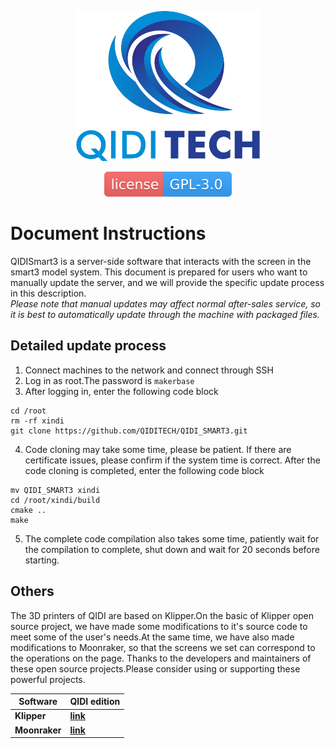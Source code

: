 <p align="center"><img src="https://github.com/Rainboooom/test/blob/main/QIDI.png" height="240" alt="QIDI's logo" /></p>
<p align="center"><a href="/LICENSE"><img alt="GPL-V3.0 License" src="https://github.com/Rainboooom/test/blob/main/qidi.svg"></a></p>

# Document Instructions
QIDISmart3 is a server-side software that interacts with the screen in the smart3 model system. This document is prepared for users who want to manually update the server, and we will provide the specific update process in this description.  
*Please note that manual updates may affect normal after-sales service, so it is best to automatically update through the machine with packaged files.*

## Detailed update process
1. Connect machines to the network and connect through SSH
2. Log in as root.The password is `makerbase`
3. After logging in, enter the following code block
```shell
cd /root
rm -rf xindi
git clone https://github.com/QIDITECH/QIDI_SMART3.git
```
4. Code cloning may take some time, please be patient. If there are certificate issues, please confirm if the system time is correct. After the code cloning is completed, enter the following code block
```shell
mv QIDI_SMART3 xindi
cd /root/xindi/build
cmake ..
make
```
5. The complete code compilation also takes some time, patiently wait for the compilation to complete, shut down and wait for 20 seconds before starting.

## Others

The 3D printers of QIDI are based on Klipper.On the basic of Klipper open source project, we have made some modifications to it's source code to meet some of the user's needs.At the same time, we have also made modifications to Moonraker, so that the screens we set can correspond to the operations on the page.
Thanks to the developers and maintainers of these open source projects.Please consider using or supporting these powerful projects.

 Software |  QIDI edition
 ----|----
**Klipper** | **[link]()**
**Moonraker** | **[link]()**









  
